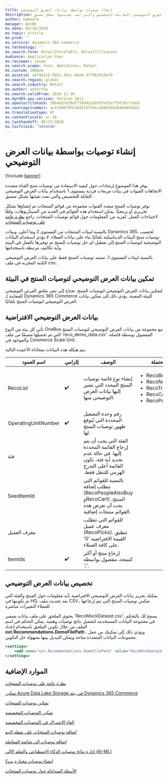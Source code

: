 ```yaml
---
title: إنشاء توصيات بواسطة بيانات العرض التوضيحي
description: يوفر هذا الموضوع إرشادات حول كيفية الاستفادة من توصيات منتج القناة متعددة الاتجاهات القنوات في بيئات مربعات فردية بمستوى 1 باستخدام بيانات العرض التوضيحي القابلة للتخصيص والتي تمت تعبئتها بشكل مسبق.
author: bebeale
manager: AnnBe
ms.date: 05/26/2020
ms.topic: article
ms.prod: ''
ms.service: dynamics-365-commerce
ms.technology: ''
ms.search.form: RetailStoreTable, RetailTillLayout
audience: Application User
ms.reviewer: josaw
ms.search.scope: Core, Operations, Retail
ms.custom: 260624
ms.assetid: a4f9d315-9951-451c-8ee6-37f9b3b15ef0
ms.search.region: global
ms.search.industry: Retail
ms.author: asharchw
ms.search.validFrom: 2016-11-30
ms.dyn365.ops.version: Version 1611
ms.openlocfilehash: 59b4dd7a29af739d92a20f6fe55eff9f201fcb6d
ms.sourcegitcommit: ac47e8679fb104515f7dcca509294264bd05d2b1
ms.translationtype: HT
ms.contentlocale: ar-SA
ms.lasthandoff: 06/15/2020
ms.locfileid: "3454546"
---
```

# <a name="create-recommendations-with-demo-data"></a>إنشاء توصيات بواسطة بيانات العرض التوضيحي

[!include [banner](includes/banner.md)]

يوفر هذا الموضوع إرشادات حول كيفية الاستفادة من توصيات منتج القناة متعددة الاتجاهات القنوات في بيئات مربعات فردية بمستوى 1 باستخدام بيانات العرض التوضيحي القابلة للتخصيص والتي تمت تعبئتها بشكل مسبق.

توفر توصيات المنتج متعدد القنوات مجموعة من قوائم المنتجات تم إنشاؤها بشكل تحريري أو برمجيًا. يمكن استخدام هذه القوائم في العديد من السيناريوهات، وفقًا لاحتياجات العمل. لمزيد من المعلومات حول قوائم توصيات المنتجات، راجع [‏‫نظرة عامة على توصيات المنتجات‬](product-recommendations.md)

بالنسبة لبيئات المنتجات من المستوي 2 وما أعلي، وبيئات Dynamics 365، تُحتسب توصيات منتج البيئات الديناميكية تلقائيًا بناء على بيانات العملاء. لا يؤدي استخدام البيانات التوضيحية لتوصيات المنتج إلى تعطيل اي حل توصيات للمنتج تم توفيرها بالفعل في البيئة وآية تكاليف مرتبطة باستخدامها.

بالنسبة لبيئات المستوي 1، تستند توصيات المنتج فقط على بيانات العرض التوضيحي الثابتة المخزنة في ملف csv..

## <a name="enabling-product-recommendations-demo-data-in-an-environment"></a>تمكين بيانات العرض التوضيحي لتوصيات المنتج في البيئة
لتمكين بيانات العرض التوضيحي لتوصيات المنتج، تحتاج إلى نشر ملحق العرض التوضيحي للمعاينة لـ Dynamics 365 Commerce للبيئة المعينة. يؤدي ذلك إلى تمكين بيانات العرض التوضيحي لتوصيات المنتج تلقائيًا.

## <a name="default-demo-data"></a>بيانات العرض التوضيحي الافتراضية
تأتي كل بيئة من النوع OneBox مع مجموعة من بيانات العرض التوضيحي لتوصيات المنتج التي تم تحميلها مسبقًا من ملف ‘reco_demo_data.csv’ المفصول بوسطة فاصلة، والموجود في Commerce Scale Unit.

يتم هيكلة هذه البيانات بمحاذاة الأعمده التالية.

| اسم العمود         | إلزامي          | ‏‏الوصف                                                                                                                                 | القيم المحتملة                                                              |
|---------------------|--------------------|---------------------------------------------------------------------------------------------------------------------------------------------|------------------------------------------------------------------------------|
| RecoList            | :heavy_check_mark: | إنشاء نوع قائمة توصيات المنتج المحدد التي تشير إليها بيانات العرض التوضيحي منها.                                                    | <ul><li>RecoBestSelling</li><li>RecoNew</li><li>RecoTrending</li><li>RecoCart</li><li>RecoPeopleAlsoBuy</li></ul> |
| OperatingUnitNumber | :heavy_check_mark: | رقم وحدة التشغيل المحددة التي يُتوقع ظهور توصيات المنتج لها.                                        |                                                                              |
| فئة            |                    |    الفئة التي يجب أن يتم إرجاع القائمة المحددة إليها. في حالة عدم تحديد أية فئة، تكون القائمة أعلى ‏‫التدرج الهرمي للتنقل فقط.    |                                                                              |
| SeedItemId          |                    |    بالنسبة للقوائم التي تتطلب إضافة (RecoPeopleAlsoBuy وRecoCart) المنتج، يجب أن تعرض هذه القوائم منتجات إضافية.            |                                                                              |
| معرف العميل          |                    |    للقوائم التي تتطلب معرف عميل (RecoPicks).  تنطبق القيمة الافتراضية '0' على كافة العملاء.          |                                                                              |
| ItemIds             | :heavy_check_mark: | إرجاع منتج أو أكثر كنتيجة، مفصول بواسطة ';'.                                                                  |                                                                              |

## <a name="customize-demo-data"></a>تخصيص بيانات العرض التوضيحي
يمكنك تحرير بيانات العرض التوضيحي الافتراضية بآيه معلومات حول المنتج والفئة التي تم تكوينها في HQ. بعد تحديث ملف CSV.، تعكس توصيات المنتج التي يتم إرجاعها للعملاء التغييرات مباشرة.

يحتوي الملحق على ملف بيانات يسمي 'RecoMockDataset.csv'، يسمح لك بالتحكم في مجموعة البيانات المستخدمة لتشغيل نتائج توصيات وهمية. يمكن التحكم في اسم الملف من خلال تكوين الملحق باستخدام إعداد **ext.Recommendations.DemoFilePath** . ويؤدي ذلك إلى تمكينك من جعل مجموعات البيانات المتعددة متاحة ويمكن التبديل بينها بسهولة خل التكوين.


```xml
<settings>
    <add name="ext.Recommendations.DemoFilePath" value="RecoMockDataset.csv" />
</settings>
```

## <a name="additional-resources"></a>الموارد الإضافية

[نظرة عامة على توصيات المنتجات](product-recommendations.md)

[تمكين Azure Data Lake Storage في بيئة Dynamics 365 Commerce](enable-adls-environment.md)

[تمكين توصيات المنتجات](enable-product-recommendations.md)

[تمكين التوصيات المخصصة](personalized-recommendations.md)

[إلغاء الاشتراك في التوصيات المخصصة](personalization-gdpr.md)

[إضافة توصيات المنتجات على نقطة البيع](product.md)

[إضافة توصيات إلى شاشة المعاملة](add-recommendations-control-pos-screen.md)

[إدارة نتائج توصيات الذكاء الاصطناعي والتعلم الآلي (AI-ML)](modify-product-recommendation-results.md)

[إنشاء توصيات مختارة يدويًا](create-editorial-recommendation-lists.md)

[الأسئلة المتداولة حول توصيات المنتجات](faq-recommendations.md)
